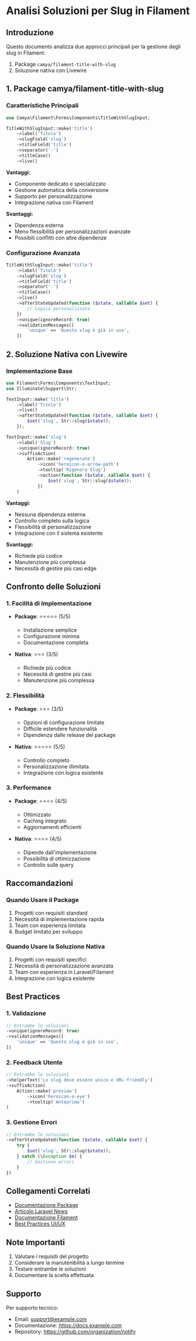 # Analisi Soluzioni per Slug in Filament

## Introduzione

Questo documento analizza due approcci principali per la gestione degli slug in Filament:
1. Package `camya/filament-title-with-slug`
2. Soluzione nativa con Livewire

## 1. Package camya/filament-title-with-slug

### Caratteristiche Principali
```php
use Camya\Filament\Forms\Components\TitleWithSlugInput;

TitleWithSlugInput::make('title')
    ->label('Titolo')
    ->slugField('slug')
    ->titleField('title')
    ->separator('-')
    ->titleCase()
    ->live()
```

**Vantaggi:**
- Componente dedicato e specializzato
- Gestione automatica della conversione
- Supporto per personalizzazione
- Integrazione nativa con Filament

**Svantaggi:**
- Dipendenza esterna
- Meno flessibilità per personalizzazioni avanzate
- Possibili conflitti con altre dipendenze

### Configurazione Avanzata
```php
TitleWithSlugInput::make('title')
    ->label('Titolo')
    ->slugField('slug')
    ->titleField('title')
    ->separator('-')
    ->titleCase()
    ->live()
    ->afterStateUpdated(function ($state, callable $set) {
        // Logica personalizzata
    })
    ->unique(ignoreRecord: true)
    ->validationMessages([
        'unique' => 'Questo slug è già in uso',
    ])
```

## 2. Soluzione Nativa con Livewire

### Implementazione Base
```php
use Filament\Forms\Components\TextInput;
use Illuminate\Support\Str;

TextInput::make('title')
    ->label('Titolo')
    ->live()
    ->afterStateUpdated(function ($state, callable $set) {
        $set('slug', Str::slug($state));
    });

TextInput::make('slug')
    ->label('Slug')
    ->unique(ignoreRecord: true)
    ->suffixAction(
        Action::make('regenerate')
            ->icon('heroicon-o-arrow-path')
            ->tooltip('Rigenera Slug')
            ->action(function ($state, callable $set) {
                $set('slug', Str::slug($state));
            })
    )
```

**Vantaggi:**
- Nessuna dipendenza esterna
- Controllo completo sulla logica
- Flessibilità di personalizzazione
- Integrazione con il sistema esistente

**Svantaggi:**
- Richiede più codice
- Manutenzione più complessa
- Necessità di gestire più casi edge

## Confronto delle Soluzioni

### 1. Facilità di Implementazione
- **Package**: ⭐⭐⭐⭐⭐ (5/5)
  - Installazione semplice
  - Configurazione minima
  - Documentazione completa

- **Nativa**: ⭐⭐⭐ (3/5)
  - Richiede più codice
  - Necessità di gestire più casi
  - Manutenzione più complessa

### 2. Flessibilità
- **Package**: ⭐⭐⭐ (3/5)
  - Opzioni di configurazione limitate
  - Difficile estendere funzionalità
  - Dipendenza dalle release del package

- **Nativa**: ⭐⭐⭐⭐⭐ (5/5)
  - Controllo completo
  - Personalizzazione illimitata
  - Integrazione con logica esistente

### 3. Performance
- **Package**: ⭐⭐⭐⭐ (4/5)
  - Ottimizzato
  - Caching integrato
  - Aggiornamenti efficienti

- **Nativa**: ⭐⭐⭐⭐ (4/5)
  - Dipende dall'implementazione
  - Possibilità di ottimizzazione
  - Controllo sulle query

## Raccomandazioni

### Quando Usare il Package
1. Progetti con requisiti standard
2. Necessità di implementazione rapida
3. Team con esperienza limitata
4. Budget limitato per sviluppo

### Quando Usare la Soluzione Nativa
1. Progetti con requisiti specifici
2. Necessità di personalizzazione avanzata
3. Team con esperienza in Laravel/Filament
4. Integrazione con logica esistente

## Best Practices

### 1. Validazione
```php
// Entrambe le soluzioni
->unique(ignoreRecord: true)
->validationMessages([
    'unique' => 'Questo slug è già in uso',
])
```

### 2. Feedback Utente
```php
// Entrambe le soluzioni
->helperText('Lo slug deve essere unico e URL-friendly')
->suffixAction(
    Action::make('preview')
        ->icon('heroicon-o-eye')
        ->tooltip('Anteprima')
)
```

### 3. Gestione Errori
```php
// Entrambe le soluzioni
->afterStateUpdated(function ($state, callable $set) {
    try {
        $set('slug', Str::slug($state));
    } catch (\Exception $e) {
        // Gestione errori
    }
})
```

## Collegamenti Correlati

- [Documentazione Package](https://github.com/camya/filament-title-with-slug)
- [Articolo Laravel News](https://laravel-news.com/generating-slugs-from-a-title-in-filament)
- [Documentazione Filament](https://filamentphp.com/docs)
- [Best Practices UI/UX](./BEST-PRACTICES.md)

## Note Importanti

1. Valutare i requisiti del progetto
2. Considerare la manutenibilità a lungo termine
3. Testare entrambe le soluzioni
4. Documentare la scelta effettuata

## Supporto

Per supporto tecnico:
- Email: support@example.com
- Documentazione: https://docs.example.com
- Repository: https://github.com/organization/notify 
